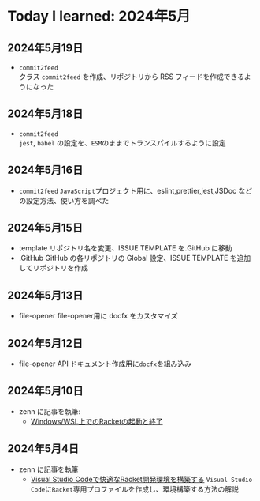 # Today I learned: 2024年5月

## 2024年5月19日

- `commit2feed`  
  クラス `commit2feed` を作成、リポジトリから RSS フィードを作成できるようになった

## 2024年5月18日

- `commit2feed`  
  `jest`, `babel` の設定を、`ESM`のままでトランスパイルするように設定

## 2024年5月16日

- `commit2feed`
  `JavaScript`プロジェクト用に、eslint,prettier,jest,JSDoc などの設定方法、使い方を調べた

## 2024年5月15日

- template
    リポジトリ名を変更、ISSUE TEMPLATE を.GitHub に移動
- .GitHub
    GitHub の各リポジトリの Global 設定、ISSUE TEMPLATE を追加してリポジトリを作成

## 2024年5月13日

- file-opener
    file-opener用に docfx をカスタマイズ

## 2024年5月12日

- file-opener
    API ドキュメント作成用に`docfx`を組み込み

## 2024年5月10日

- zenn に記事を執筆:
  - [Windows/WSL上でのRacketの起動と終了](https://zenn.dev/atsushifx/articles/edu-racket-basic-runandexit)

## 2024年5月4日

- zenn に記事を執筆
  - [Visual Studio Codeで快適なRacket開発環境を構築する](https://zenn.dev/atsushifx/articles/edu-racket-setup-vscode-profile)
    `Visual Studio Code`に`Racket`専用プロファイルを作成し、環境構築する方法の解説
